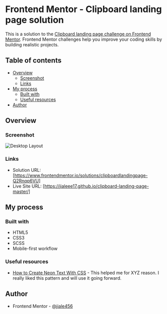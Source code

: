 # Frontend Mentor - Clipboard landing page solution

This is a solution to the [Clipboard landing page challenge on Frontend Mentor](https://www.frontendmentor.io/challenges/clipboard-landing-page-5cc9bccd6c4c91111378ecb9). Frontend Mentor challenges help you improve your coding skills by building realistic projects. 

## Table of contents

- [Overview](#overview)
  - [Screenshot](#screenshot)
  - [Links](#links)
- [My process](#my-process)
  - [Built with](#built-with)
  - [Useful resources](#useful-resources)
- [Author](#author)


## Overview

### Screenshot

![Desktop Layout](./images/screenshot/desktop-layout.png)

### Links

- Solution URL: [https://www.frontendmentor.io/solutions/clipboardlandingpage-Q2Rnqp6VU]
- Live Site URL: [https://jialeee17.github.io/clipboard-landing-page-master/]

## My process

### Built with

- HTML5
- CSS3
- SCSS
- Mobile-first workflow


### Useful resources

- [How to Create Neon Text With CSS](https://css-tricks.com/how-to-create-neon-text-with-css/) - This helped me for XYZ reason. I really liked this pattern and will use it going forward.

## Author

- Frontend Mentor - [@jiale456](https://www.frontendmentor.io/profile/jiale456)
